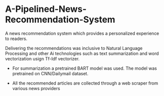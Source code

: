 # A-Pipelined-News-Recommendation-System
A news recommendation system which provides a personalized experience to readers. 

Delivering the recommendations was inclusive to Natural Language Processing and other Ai technologies such as text summarization and word vectorization usign Tf-Idf vectorizer.

- For summarization a pretrained BART model was used. The model was pretrained on CNN/Dailymail dataset. 

- All the recommended articles are collected through a web scraper from various news providers
